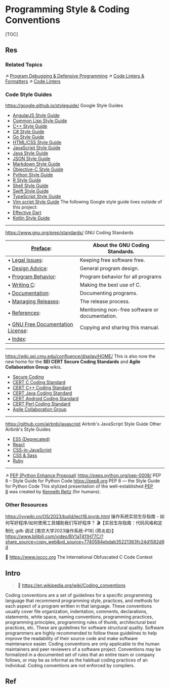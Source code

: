 # Programming Style & Coding Conventions

[TOC]



## Res
### Related Topics
↗ [Program Debugging & Defensive Programming](Program%20Debugging%20&%20Defensive%20Programming.md)
↗ [Code Linters & Formatters](🛠️%20Programming%20Tool%20Chain/Code%20Linters%20&%20Formatters/Code%20Linters%20&%20Formatters.md)
↗ [Code Linters](🛠️%20Programming%20Tool%20Chain/Code%20Linters%20&%20Formatters/Code%20Linters.md)


### Code Style Guides 
https://google.github.io/styleguide/
Google Style Guides
- [AngularJS Style Guide](https://google.github.io/styleguide/angularjs-google-style.html)
- [Common Lisp Style Guide](https://google.github.io/styleguide/lispguide.xml)
- [C++ Style Guide](https://google.github.io/styleguide/cppguide.html)
- [C# Style Guide](https://google.github.io/styleguide/csharp-style.html)
- [Go Style Guide](https://google.github.io/styleguide/go/)
- [HTML/CSS Style Guide](https://google.github.io/styleguide/htmlcssguide.html)
- [JavaScript Style Guide](https://google.github.io/styleguide/jsguide.html)
- [Java Style Guide](https://google.github.io/styleguide/javaguide.html)
- [JSON Style Guide](https://google.github.io/styleguide/jsoncstyleguide.xml)
- [Markdown Style Guide](https://google.github.io/styleguide/docguide/style.html)
- [Objective-C Style Guide](https://google.github.io/styleguide/objcguide.html)
- [Python Style Guide](https://google.github.io/styleguide/pyguide.html)
- [R Style Guide](https://google.github.io/styleguide/Rguide.html)
- [Shell Style Guide](https://google.github.io/styleguide/shellguide.html)
- [Swift Style Guide](https://google.github.io/swift/)
- [TypeScript Style Guide](https://google.github.io/styleguide/tsguide.html)
- [Vim script Style Guide](https://google.github.io/styleguide/vimscriptguide.xml)
The following Google style guide lives outside of this project:
- [Effective Dart](https://www.dartlang.org/guides/language/effective-dart)
- [Kotlin Style Guide](https://developer.android.com/kotlin/style-guide)

---
https://www.gnu.org/prep/standards/
GNU Coding Standards

| [Preface](https://www.gnu.org/prep/standards/html_node/Preface.html#Preface):                                                                        | About the GNU Coding Standards.                |
| ---------------------------------------------------------------------------------------------------------------------------------------------------- | ---------------------------------------------- |
| • [Legal Issues](https://www.gnu.org/prep/standards/html_node/Legal-Issues.html#Legal-Issues):                                                       | Keeping free software free.                    |
| • [Design Advice](https://www.gnu.org/prep/standards/html_node/Design-Advice.html#Design-Advice):                                                    | General program design.                        |
| • [Program Behavior](https://www.gnu.org/prep/standards/html_node/Program-Behavior.html#Program-Behavior):                                           | Program behavior for all programs              |
| • [Writing C](https://www.gnu.org/prep/standards/html_node/Writing-C.html#Writing-C):                                                                | Making the best use of C.                      |
| • [Documentation](https://www.gnu.org/prep/standards/html_node/Documentation.html#Documentation):                                                    | Documenting programs.                          |
| • [Managing Releases](https://www.gnu.org/prep/standards/html_node/Managing-Releases.html#Managing-Releases):                                        | The release process.                           |
| • [References](https://www.gnu.org/prep/standards/html_node/References.html#References):                                                             | Mentioning non-free software or documentation. |
| • [GNU Free Documentation License](https://www.gnu.org/prep/standards/html_node/GNU-Free-Documentation-License.html#GNU-Free-Documentation-License): | Copying and sharing this manual.               |
| • [Index](https://www.gnu.org/prep/standards/html_node/Index.html#Index):                                                                            |                                                |

---
https://wiki.sei.cmu.edu/confluence/display/HOME/
This is also now the new home for the **SEI CERT Secure Coding Standards** and **Agile Collaboration Group** wikis.
- [Secure Coding](https://wiki.sei.cmu.edu/confluence/display/seccode/SEI+CERT+Coding+Standards)
- [CERT C Coding Standard](https://wiki.sei.cmu.edu/confluence/display/c/SEI+CERT+C+Coding+Standard)
- [CERT C++ Coding Standard](https://wiki.sei.cmu.edu/confluence/pages/viewpage.action?pageId=88046682)
- [CERT Java Coding Standard](https://wiki.sei.cmu.edu/confluence/display/java/SEI+CERT+Oracle+Coding+Standard+for+Java)
- [CERT Android Coding Standard](https://wiki.sei.cmu.edu/confluence/display/android/Android+Secure+Coding+Standard)
- [CERT Perl Coding Standard](https://wiki.sei.cmu.edu/confluence/display/perl/SEI+CERT+Perl+Coding+Standard)
- [Agile Collaboration Group](https://wiki.sei.cmu.edu/confluence/display/ACG/SEI+Agile+Collaboration+Group+Home)

---
https://github.com/airbnb/javascript
Airbnb's JavaScript Style Guide
Other Airbnb's Style Guides
- [ES5 (Deprecated)](https://github.com/airbnb/javascript/tree/es5-deprecated/es5)
- [React](https://github.com/airbnb/javascript/blob/master/react)
- [CSS-in-JavaScript](https://github.com/airbnb/javascript/blob/master/css-in-javascript)
- [CSS & Sass](https://github.com/airbnb/css)
- [Ruby](https://github.com/airbnb/ruby)

---
↗ [PEP (Python Enhance Proposal)](Interpreted%20Languages/🐍%20Python/PEP%20(Python%20Enhance%20Proposal).md)
https://peps.python.org/pep-0008/
PEP 8 – Style Guide for Python Code
https://pep8.org
PEP 8 — the Style Guide for Python Code
This stylized presentation of the well-established [PEP 8](https://www.python.org/dev/peps/pep-0008/) was created by [Kenneth Reitz](http://kennethreitz.org/bitcoin) (for humans).


### Other Resources
https://jyywiki.cn/OS/2023/build/lect18.ipynb.html
操作系统实验生存指南 - 如何写好程序/如何使用工具辅助我们写好程序？
🎬【实验生存指南：代码风格和定制化 gdb 调试 [南京大学2023操作系统-P18] (蒋炎岩)】 https://www.bilibili.com/video/BV1aT411H77C/?share_source=copy_web&vd_source=7740584ebdab35221363fc24d1582d9d

🥰 https://www.ioccc.org
The International Obfuscated C Code Contest



## Intro
> 🔗 https://en.wikipedia.org/wiki/Coding_conventions

Coding conventions are a set of guidelines for a specific programming language that recommend programming style, practices, and methods for each aspect of a program written in that language. These conventions usually cover file organization, indentation, comments, declarations, statements, white space, naming conventions, programming practices, programming principles, programming rules of thumb, architectural best practices, etc. These are guidelines for software structural quality. Software programmers are highly recommended to follow these guidelines to help improve the readability of their source code and make software maintenance easier. Coding conventions are only applicable to the human maintainers and peer reviewers of a software project. Conventions may be formalized in a documented set of rules that an entire team or company follows, or may be as informal as the habitual coding practices of an individual. Coding conventions are not enforced by compilers.



## Ref
